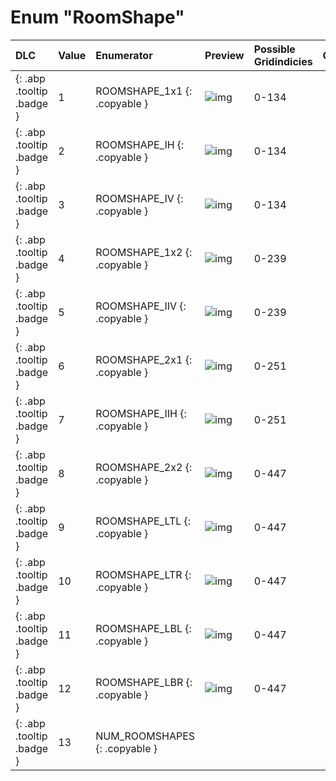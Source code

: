 # Enum "RoomShape"
|DLC|Value|Enumerator|Preview|Possible Gridindicies|Comment|
|:--|:--|:--|:--|:--|:--|
|[ ](#){: .abp .tooltip .badge }|1 |ROOMSHAPE_1x1 {: .copyable } | ![img](../../images/roomshapes/1.png) | 0-134 | 
|[ ](#){: .abp .tooltip .badge }|2 |ROOMSHAPE_IH {: .copyable } | ![img](../../images/roomshapes/2.png) | 0-134 | 
|[ ](#){: .abp .tooltip .badge }|3 |ROOMSHAPE_IV {: .copyable } | ![img](../../images/roomshapes/3.png) | 0-134 | 
|[ ](#){: .abp .tooltip .badge }|4 |ROOMSHAPE_1x2 {: .copyable } | ![img](../../images/roomshapes/4.png) | 0-239 | 
|[ ](#){: .abp .tooltip .badge }|5 |ROOMSHAPE_IIV {: .copyable } | ![img](../../images/roomshapes/5.png) | 0-239 | 
|[ ](#){: .abp .tooltip .badge }|6 |ROOMSHAPE_2x1 {: .copyable } | ![img](../../images/roomshapes/6.png) | 0-251 | 
|[ ](#){: .abp .tooltip .badge }|7 |ROOMSHAPE_IIH {: .copyable } | ![img](../../images/roomshapes/7.png) | 0-251 | 
|[ ](#){: .abp .tooltip .badge }|8 |ROOMSHAPE_2x2 {: .copyable } | ![img](../../images/roomshapes/8.png) | 0-447 | 
|[ ](#){: .abp .tooltip .badge }|9 |ROOMSHAPE_LTL {: .copyable } | ![img](../../images/roomshapes/9.png) | 0-447 | 
|[ ](#){: .abp .tooltip .badge }|10 |ROOMSHAPE_LTR {: .copyable } | ![img](../../images/roomshapes/10.png) | 0-447 | 
|[ ](#){: .abp .tooltip .badge }|11 |ROOMSHAPE_LBL {: .copyable } | ![img](../../images/roomshapes/11.png) | 0-447 | 
|[ ](#){: .abp .tooltip .badge }|12 |ROOMSHAPE_LBR {: .copyable } | ![img](../../images/roomshapes/12.png) | 0-447 | 
|[ ](#){: .abp .tooltip .badge }|13 |NUM_ROOMSHAPES {: .copyable } |  |  | 
